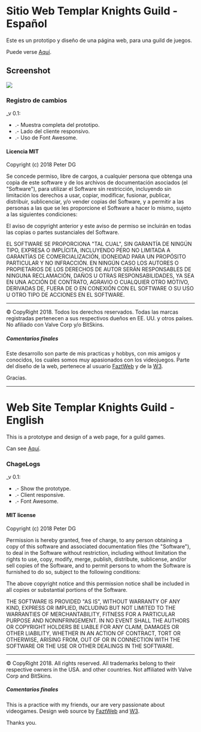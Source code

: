 # Sitio Web Templar Knights Guild - Español

Este es un prototipo y diseño de una página web, para una guild de juegos.

Puede verse [Aquí](https://peterdamiang.github.io/TemplarKnightsGuild/).

## Screenshot

![](img/screenshotpageweb/ScreenshotTKG)

### Registro de cambios

_v 0.1:

* .- Muestra completa del prototipo.
* .- Lado del cliente responsivo.
* .- Uso de Font Awesome.

#### Licencia MIT
Copyright (c) 2018 Peter DG

Se concede permiso, libre de cargos, a cualquier persona que obtenga una copia de este software y de los archivos de documentación asociados (el "Software"), para utilizar el Software sin restricción, incluyendo sin limitación los derechos a usar, copiar, modificar, fusionar, publicar, distribuir, sublicenciar, y/o vender copias del Software, y a permitir a las personas a las que se les proporcione el Software a hacer lo mismo, sujeto a las siguientes condiciones:

El aviso de copyright anterior y este aviso de permiso se incluirán en todas las copias o partes sustanciales del Software.

EL SOFTWARE SE PROPORCIONA "TAL CUAL", SIN GARANTÍA DE NINGÚN TIPO, EXPRESA O IMPLÍCITA, INCLUYENDO PERO NO LIMITADA A GARANTÍAS DE COMERCIALIZACIÓN, IDONEIDAD PARA UN PROPÓSITO PARTICULAR Y NO INFRACCIÓN. EN NINGÚN CASO LOS AUTORES O PROPIETARIOS DE LOS DERECHOS DE AUTOR SERÁN RESPONSABLES DE NINGUNA RECLAMACIÓN, DAÑOS U OTRAS RESPONSABILIDADES, YA SEA EN UNA ACCIÓN DE CONTRATO, AGRAVIO O CUALQUIER OTRO MOTIVO, DERIVADAS DE, FUERA DE O EN CONEXIÓN CON EL SOFTWARE O SU USO U OTRO TIPO DE ACCIONES EN EL SOFTWARE. 

-------------------------------------------------------------------------------------------------------------
© CopyRight 2018. Todos los derechos reservados. Todas las marcas registradas pertenecen a sus respectivos dueños en EE. UU. y otros países. No afiliado con Valve Corp y/o BitSkins.

##### Comentarios finales

Este desarrollo son parte de mis practicas y hobbys, con mis amigos y conocidos, los cuales somos muy apasionados con los videojuegos. 
Parte del diseño de la web, pertenece al usuario [FaztWeb](https://github.com/FaztWeb/landing-page-three) y de la [W3](https://www.w3schools.com/).

Gracias.

_____________________________________________________________________________________________________________

# Web Site Templar Knights Guild - English

This is a prototype and design of a web page, for a guild games.

Can see [Aquí](https://peterdamiang.github.io/TemplarKnightsGuild/).

### ChageLogs

_v 0.1:

* .- Show the prototype.
* .- Client responsive.
* .- Font Awesome.

#### MIT license
Copyright (c) 2018 Peter DG

Permission is hereby granted, free of charge, to any person obtaining a copy of this software and associated documentation files (the "Software"), to deal in the Software without restriction, including without limitation the rights to use, copy, modify, merge, publish, distribute, sublicense, and/or sell copies of the Software, and to permit persons to whom the Software is furnished to do so, subject to the following conditions:

The above copyright notice and this permission notice shall be included in all copies or substantial portions of the Software.

THE SOFTWARE IS PROVIDED "AS IS", WITHOUT WARRANTY OF ANY KIND, EXPRESS OR IMPLIED, INCLUDING BUT NOT LIMITED TO THE WARRANTIES OF MERCHANTABILITY, FITNESS FOR A PARTICULAR PURPOSE AND NONINFRINGEMENT. IN NO EVENT SHALL THE AUTHORS OR COPYRIGHT HOLDERS BE LIABLE FOR ANY CLAIM, DAMAGES OR OTHER LIABILITY, WHETHER IN AN ACTION OF CONTRACT, TORT OR OTHERWISE, ARISING FROM, OUT OF OR IN CONNECTION WITH THE SOFTWARE OR THE USE OR OTHER DEALINGS IN THE SOFTWARE. 

-------------------------------------------------------------------------------------------------------------
© CopyRight 2018. All rights reserved. All trademarks belong to their respective owners in the USA. and other countries. Not affiliated with Valve Corp and BitSkins.

##### Comentarios finales

This is a practice with my friends, our are very passionate about videogames.
Design web source by [FaztWeb](https://github.com/FaztWeb/landing-page-three) and [W3](https://www.w3schools.com/).

Thanks you.